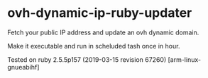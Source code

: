 # ovh-dynamic-ip-ruby-updater
Fetch your public IP address and update an ovh dynamic domain.

Make it executable and run in scheluded tash once in hour.

Tested on ruby 2.5.5p157 (2019-03-15 revision 67260) [arm-linux-gnueabihf]
